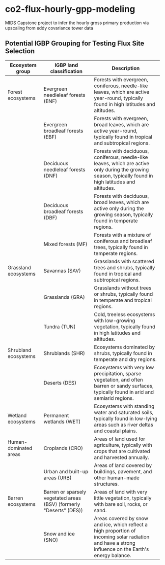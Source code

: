# co2-flux-hourly-gpp-modeling
MIDS Capstone project to infer the hourly gross primary production via upscaling from eddy covariance tower data


## Potential IGBP Grouping for Testing Flux Site Selection

Ecosystem group | IGBP land classification| Description
---|---|---
| Forest ecosystems     | Evergreen needleleaf forests (ENF)                  | Forests with evergreen, coniferous, needle-like leaves, which are active year-round, typically found in high latitudes and altitudes.                                                                                                                                                                                                                                                                                          |
|                       | Evergreen broadleaf forests (EBF)                   | Forests with evergreen, broad leaves, which are active year-round, typically found in tropical and subtropical regions.                                                                                                                                                                                                                                                                                                      |
|                       | Deciduous needleleaf forests (DNF)                  | Forests with deciduous, coniferous, needle-like leaves, which are active only during the growing season, typically found in high latitudes and altitudes.                                                                                                                                                                                                                                                                    |
|                       | Deciduous broadleaf forests (DBF)                   | Forests with deciduous, broad leaves, which are active only during the growing season, typically found in temperate regions.                                                                                                                                                                                                                                                                                                |
|                       | Mixed forests (MF)                                  | Forests with a mixture of coniferous and broadleaf trees, typically found in temperate regions.                                                                                                                                                                                                                                                                                                                             |
| Grassland ecosystems  | Savannas (SAV)                                      | Grasslands with scattered trees and shrubs, typically found in tropical and subtropical regions.                                                                                                                                                                                                                                                                                                                           |
|                       | Grasslands (GRA)                                    | Grasslands without trees or shrubs, typically found in temperate and tropical regions.                                                                                                                                                                                                                                                                                                                                     |
|                       | Tundra (TUN)                                        | Cold, treeless ecosystems with low-growing vegetation, typically found in high latitudes and altitudes.                                                                                                                                                                                                                                                                                                                    |
| Shrubland ecosystems  | Shrublands (SHR)                                    | Ecosystems dominated by shrubs, typically found in temperate and dry regions.                                                                                                                                                                                                                                                                                                                                              |
|                       | Deserts (DES)                                       | Ecosystems with very low precipitation, sparse vegetation, and often barren or sandy surfaces, typically found in arid and semiarid regions.                                                                                                                                                                                                                                                                               |
| Wetland ecosystems    | Permanent wetlands (WET)                            | Ecosystems with standing water and saturated soils, typically found in low-lying areas such as river deltas and coastal plains.                                                                                                                                                                                                                                                                                            |
| Human-dominated areas | Croplands (CRO)                                     | Areas of land used for agriculture, typically with crops that are cultivated and harvested annually.                                                                                                                                                                                                                                                                                                                       |
|                       | Urban and built-up areas (URB)                      | Areas of land covered by buildings, pavement, and other human-made structures.                                                                                                                                                                                                                                                                                                                                             |
| Barren ecosystems     | Barren or sparsely vegetated areas (BSV) (formerly "Deserts" (DES)) | Areas of land with very little vegetation, typically with bare soil, rocks, or sand.                                                                                                                                                                                                                                                                                                                                       |
|                       | Snow and ice (SNO)                                  | Areas covered by snow and ice, which reflect a high proportion of incoming solar radiation and have a strong influence on the Earth's energy balance.                                                                                                                                                                                                                                                                         |
